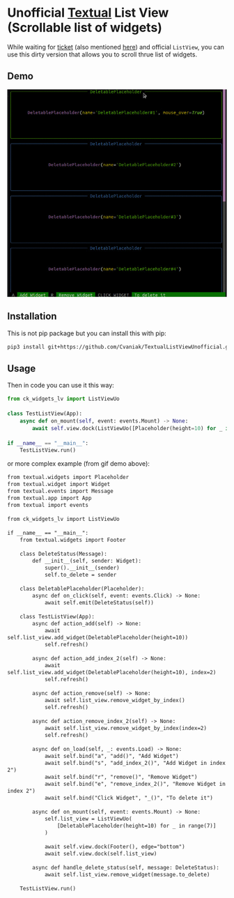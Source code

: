 # Unofficial [Textual](https://github.com/Textualize) List View (Scrollable list of widgets)
While waiting for [ticket](https://github.com/Textualize/textual/projects/1#card-66941810) (also mentioned [here](https://github.com/Textualize/textual/discussions/196)) and official `ListView`, you can use this dirty version that allows you to scroll thrue list of widgets.  

## Demo
![Image](./documentation/demo.gif)

## Installation
This is not pip package but you can install this with pip:
```bash
pip3 install git+https://github.com/Cvaniak/TextualListViewUnofficial.git 
```

## Usage
Then in code you can use it this way:
```python
from ck_widgets_lv import ListViewUo

class TestListView(App):
    async def on_mount(self, event: events.Mount) -> None:
        await self.view.dock(ListViewUo([Placeholder(height=10) for _ in range(20)]))

if __name__ == "__main__":
    TestListView.run()
```

or more complex example (from gif demo above):
```python3 
from textual.widgets import Placeholder
from textual.widget import Widget
from textual.events import Message
from textual.app import App
from textual import events

from ck_widgets_lv import ListViewUo

if __name__ == "__main__":
    from textual.widgets import Footer

    class DeleteStatus(Message):
        def __init__(self, sender: Widget):
            super().__init__(sender)
            self.to_delete = sender

    class DeletablePlaceholder(Placeholder):
        async def on_click(self, event: events.Click) -> None:
            await self.emit(DeleteStatus(self))

    class TestListView(App):
        async def action_add(self) -> None:
            await self.list_view.add_widget(DeletablePlaceholder(height=10))
            self.refresh()

        async def action_add_index_2(self) -> None:
            await self.list_view.add_widget(DeletablePlaceholder(height=10), index=2)
            self.refresh()

        async def action_remove(self) -> None:
            await self.list_view.remove_widget_by_index()
            self.refresh()

        async def action_remove_index_2(self) -> None:
            await self.list_view.remove_widget_by_index(index=2)
            self.refresh()

        async def on_load(self, _: events.Load) -> None:
            await self.bind("a", "add()", "Add Widget")
            await self.bind("s", "add_index_2()", "Add Widget in index 2")
            await self.bind("r", "remove()", "Remove Widget")
            await self.bind("e", "remove_index_2()", "Remove Widget in index 2")
            await self.bind("Click Widget", "_()", "To delete it")

        async def on_mount(self, event: events.Mount) -> None:
            self.list_view = ListViewUo(
                [DeletablePlaceholder(height=10) for _ in range(7)]
            )

            await self.view.dock(Footer(), edge="bottom")
            await self.view.dock(self.list_view)

        async def handle_delete_status(self, message: DeleteStatus):
            await self.list_view.remove_widget(message.to_delete)

    TestListView.run()
```
